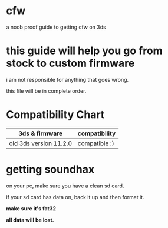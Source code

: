 # cfw
a noob proof guide to getting cfw on 3ds


# this guide will help you go from stock to custom firmware
i am not responsible for anything that goes wrong.

this file will be in complete order.

# Compatibility Chart

| 3ds & firmware  | compatibility |
| ------------- | ------------- |
| old 3ds version 11.2.0  | compatible :)  |

# getting soundhax

on your pc, make sure you have a clean sd card.

if your sd card has data on, back it up and then format it.

**make sure it's fat32**

**all data will be lost.**
